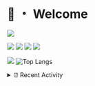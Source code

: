 # 👋 ・ Welcome
![](https://komarev.com/ghpvc/?username=Lorenzo0111)

![](https://img.shields.io/badge/Java-ED8B00?style=for-the-badge&logo=java&logoColor=white)
![](https://img.shields.io/badge/JavaScript-323330?style=for-the-badge&logo=javascript&logoColor=F7DF1E)
![](https://img.shields.io/badge/Node.js-339933?style=for-the-badge&logo=nodedotjs&logoColor=white)
![](https://img.shields.io/badge/React-20232A?style=for-the-badge&logo=react&logoColor=61DAFB)

[![](https://github-readme-stats.vercel.app/api?username=Lorenzo0111&show_icons=true&count_private=true)](https://github.com/Lorenzo0111)
![Top Langs](https://github-readme-stats.vercel.app/api/top-langs/?username=Lorenzo0111&layout=compact)

<details>
<summary>⏰ Recent Activity</summary>

<!--RECENT_ACTIVITY:start-->
1. ![comment] **Commented:** [ZombieStriker/QualityArmory#157](https://github.com/ZombieStriker/QualityArmory/issues/157#issuecomment-927356176)
2. ![release] Released [v2.1](https://github.com/Lorenzo0111/BileTools/releases/tag/2.1) in [Lorenzo0111/BileTools](https://github.com/Lorenzo0111/BileTools)
3. ![prMerged] **Pull request merged:** [harry0198/InfoHeads#38](https://github.com/harry0198/InfoHeads/pull/38)
4. ![comment] **Commented:** [ZombieStriker/QualityArmory#157](https://github.com/ZombieStriker/QualityArmory/issues/157#issuecomment-927254972)
5. ![issueClosed] **Issue closed:** [ZombieStriker/QualityArmory#158](https://github.com/ZombieStriker/QualityArmory/issues/158)
6. ![issueClosed] **Issue closed:** [ZombieStriker/QualityArmory#159](https://github.com/ZombieStriker/QualityArmory/issues/159)
7. ![issueClosed] **Issue closed:** [ZombieStriker/QualityArmory#158](https://github.com/ZombieStriker/QualityArmory/issues/158)
8. ![comment] **Commented:** [ZombieStriker/QualityArmory#158](https://github.com/ZombieStriker/QualityArmory/issues/158#issuecomment-927240179)
9. ![comment] **Commented:** [ZombieStriker/QualityArmory#156](https://github.com/ZombieStriker/QualityArmory/issues/156#issuecomment-927240061)
10. ![comment] **Commented:** [ZombieStriker/QualityArmory#148](https://github.com/ZombieStriker/QualityArmory/issues/148#issuecomment-927135805)
<!--RECENT_ACTIVITY:end-->


<!--RECENT_ACTIVITY:last_update-->
Last Updated: Monday, September 27th, 2021, 12:36:40 AM
<!--RECENT_ACTIVITY:last_update_end-->
</details>

[issueOpened]: https://cdn.jsdelivr.net/gh/Readme-Workflows/Readme-Icons@main/icons/octicons/IssueOpenedOld.svg
[issueClosed]: https://cdn.jsdelivr.net/gh/Readme-Workflows/Readme-Icons@main/icons/octicons/IssueClosedOld.svg

[prOpened]: https://cdn.jsdelivr.net/gh/Readme-Workflows/Readme-Icons@main/icons/octicons/PullRequestOpened.svg
[prClosed]: https://cdn.jsdelivr.net/gh/Readme-Workflows/Readme-Icons@main/icons/octicons/PullRequestClosed.svg
[prMerged]: https://cdn.jsdelivr.net/gh/Readme-Workflows/Readme-Icons@main/icons/octicons/PullRequestMerged.svg

[comment]: https://cdn.jsdelivr.net/gh/Readme-Workflows/Readme-Icons@main/icons/octicons/Comment.svg

[changesRequested]: https://cdn.jsdelivr.net/gh/Readme-Workflows/Readme-Icons@main/icons/octicons/RequestedChanges.svg
[approved]: https://cdn.jsdelivr.net/gh/Readme-Workflows/Readme-Icons@main/icons/octicons/ApprovedChanges.svg

[repoCreated]: https://cdn.jsdelivr.net/gh/Readme-Workflows/Readme-Icons@main/icons/octicons/Repository.svg
[release]: https://cdn.jsdelivr.net/gh/Readme-Workflows/Readme-Icons@main/icons/octicons/Release.svg
[star]: https://cdn.jsdelivr.net/gh/Readme-Workflows/Readme-Icons@main/icons/octicons/StarredRepository.svg
[wiki]: https://cdn.jsdelivr.net/gh/Readme-Workflows/Readme-Icons@main/icons/octicons/Wiki.svg
[fork]: https://cdn.jsdelivr.net/gh/Readme-Workflows/Readme-Icons@main/icons/octicons/ForkedRepository.svg
[people]: https://cdn.jsdelivr.net/gh/Readme-Workflows/Readme-Icons@main/icons/octicons/People.svg
